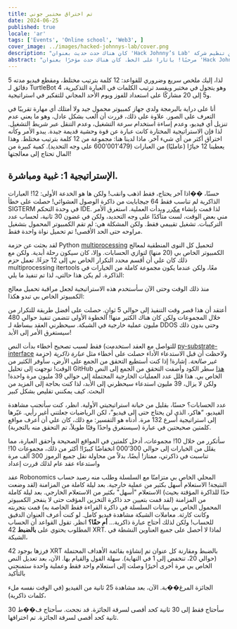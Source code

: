 ```yaml
---
title: تم اختراق مختبر جوني
date: 2024-06-25
published: true
locale: 'ar'
tags: ['Events', 'Online school', 'Web3', ]
cover_image: ../images/hacked-johnnys-lab/cover.png
description: "كان هناك حدث حديث بعنوان 'Hack Johnny’s Lab' من تنظيم شركة Robonomics وأعتقد أنني نجحت فيه بطريقة ما! وبصرف النظر عن المحاولة الأولى التي خسرتها بسبب سوء فهم القواعد، فقد فزت بكل جولة شاركت فيها، وإليك قصة قصيرة عن كيفية القيام بذلك"
abstract: "مرحبًا! باتارا على الخط. كان هناك حدث مؤخرًا بعنوان 'Hack Johnny’s Lab' الذي نظمته شركة Robonomics وأعتقد أنني نجحت فيه بطريقة ما! بصرف النظر عن المحاولة الأولى التي خسرتها بسبب سوء فهم القواعد، فقد فزت بكل جولة شاركت فيها، وإليك قصة قصيرة عن كيفية القيام بذلك. "
---
```


لذا، إليك ملخص سريع وضروري للقواعد: 12 كلمة بترتيب مختلط، ومقطع فيديو مدته 5 دقائق لـ TurtleBot 4 وهو يتجول في مختبر ويفسد ترتيب الكلمات في العبارة التذكيرية، و5 إلى 20 مشاركًا على استعداد للفوز ويوم الأحد المجاني للتفكير في استراتيجية.

<rb-image zoom src="./images/hacked-johnnys-lab/0.png" alt="Game Interface" />

أنا على دراية بالبرمجة ولدي جهاز كمبيوتر محمول جيد ولا أمتلك أي مهارة تقريبًا في التعرف على الصور. علاوة على ذلك، 
قررت أن ألعب بشكل عادل، وهو ما يعني عدم تنزيل أي فيديو، وعدم إساءة استخدام سرعة التشغيل، وعدم التنقل عبر شريط التشغيل. 
لذا فإن الاستراتيجية المختارة كانت عبارة عن قوة وحشية قديمة جيدة. يبدو الأمر وكأنه اختراق أكثر من أي شيء آخر.
ماذا لدينا هنا: مجموعة من 12 كلمة بترتيب مختلط. وهذا يعطينا 12 خيارًا (عامليًا) من العبارات 
(479’001’600 على وجه التحديد). كمية كبيرة من المال تحتاج إلى معالجتها!


## الإستراتيجية 1: غبية ومباشرة.

حسنًا، ��اذا آخر يحتاج، فقط اذهب وانقب! ولكن ها هو الخدعة الأولى: 12! العبارات الذاكرية لم تناسب فقط 
64 جيجابايت من ذاكرة الوصول العشوائي! حصلت على خطأ SIGTERM في وحدة التحكم IDE. 
لذا قمت بإنشاء [مكرر](https://docs.python.org/3/library/itertools.html#itertools.permutations) وبدأت العملية.
استغرق الأمر مني بعض الوقت، لست متأكدًا على وجه التحديد، ولكن في غضون 30 ثانية، لحساب عدد التركيبات.
تشغيل تقييمي فقط. ولكن المشكلة هي: لم تقم الكمبيوتر المحمول بتشغيل مراوحه حتى الحد الأقصى! تم تحميل نواة واحدة فقط. 

لقد بحثت عن حزمة Python [multiprocessing](https://docs.python.org/3/library/multiprocessing.html) لتحميل كل 
النوى المنطقية لمعالج الكمبيوتر الخاص بي (20 منها) لتوازي الحسابات. وإلا، كان سيكون رحلة أبدية. 
ولكن مع ذلك كان علي أن أقسم محدد التكرار الخاص بي إلى 12 جزءًا. تعمل حزم multiprocessing itertools معًا، 
ولكن عندما يكون مجموعة كاملة من الخيارات في الذاكرة. لم يكن هذا حالتي، لذا تم تنفيذ ما يلي:

<rb-image zoom src="./images/hacked-johnnys-lab/1.png" alt="Parallelizing"/>


منذ ذلك الوقت وحتى الآن سأستخدم هذه الاستراتيجية لجعل مراقبة تحميل معالج الكمبيوتر الخاص بي تبدو هكذا:

<rb-image zoom src="./images/hacked-johnnys-lab/1_1.png" alt="CPU Load"/>


أعتقد أن هذا قصر وقت التنفيذ إلى حوالي 5 ثوانٍ. حصلت على أفضل طريقة للتكرار من خلال 
المجموعات ولكن كان هناك الكثير منها! الخطوة الأولى تتضمن تنفيذ حوالي 480 مليون 
عملية خارجية في الشبكة. سيحظرني العقد ببساطة لـ DDOS وحتى بدون ذلك سيستغرق الأمر إلى الأبد!

<rb-image zoom src="./images/hacked-johnnys-lab/2.png" alt="1st Attempt"/>


فقط لسبب تصحيح أخطاء بدأت النص (للتواصل مع العقد استخدمت 
[py-substrate-interface](https://pypi.org/project/substrate-interface/1.0.3/) حزمة) ولاحظت أن قبل الاستدعاء 
الأداء حصلت على أخطاء مثل _عبارة ذاكرية غير صالحة_. إشارة! إذا كنت أستطيع التحقق من الجمع على الأرض، 
سأوفر الكثير من الوقت! توجهت إلى تحليل GitHub 
[هذا](https://github.com/polkascan/py-substrate-interface/blob/master/substrateinterface/keypair.py#L170) 
سطر الكود وأضفت التحقق من الجمع إلى النص الخاص بي. هذا قلل عدد العمليات الخارجية المحتملة إلى حوالي 39 مليون مرة واحدة!
ولكن لا يزال، 39 مليون استدعاء سيحظرني إلى الأبد، لذا كنت بحاجة إلى المزيد من البحث. كيف يمكنني تقليص بشكل كبير

<rb-image zoom src="./images/hacked-johnnys-lab/3.png" alt="2nd Attempt"/>


عدد الحسابات؟ حسنًا، بقليل من خيانة استراتيجيتي الأولية. انظر، كنت سأتجنب مشاهدة الفيديو، 
“هاكر، الذي لن يحتاج حتى إلى فيديو”، لكن الرياضيات جعلتني أغير رأيي. غيّرها إلى استراتيجية أسرع 132 مرة. 
أدناه هو التفسير: 
مع ذلك، كان علي أن أعرف مواقع كلمتين صحيحتين في عبارة (سيستغرق واحدًا وقتًا طويلاً، تم التحقق منه بالتجربة).

<rb-image zoom src="./images/hacked-johnnys-lab/4.png" alt="2 Words Insertion"/>


سأتكرر من خلال 10! مجموعات، أدخل كلمتين في المواقع الصحيحة وأحقق العبارة، 
مما يقلل من الخيارات إلى حوالي 300’000 انخفاضًا كبيرًا! أكثر من ذلك، مجموعات 10! تناسبت في ذاكرتي، ممتاز! 
أيضًا، بدلاً من محاولة نقل جميع الرموز 300 ألف مرة واستدعاء عقد عام لذلك قررت إعداد

<rb-image zoom src="./images/hacked-johnnys-lab/5.png" alt="3rd Attempt"/>


عقد Robonomics المحلي الخاص بي متزامنًا مع السلسلة وطلب منه رصيد حساب النتيجة! 
الاستعلام أسهل بكثير من عملية خارجية. بعد ليلة كاملة من المزامنة (لقد وضعت حدًا للذاكرة المؤقتة بحيث) 
الاستعلام "أسهل" بكثير من الاستعلام الخارجي. بعد ليلة كاملة من المزامنة (لقد قمت بتعيين حد ذاكرة التخزين المؤقت حتى لا ينفجر الكمبيوتر المحمول الخاص بي ببيانات السلسلة في ذاكرة القراءة فقط الخاصة به) قمت بتجربته وكانت كارثة. معاملات الشبكة
مشاهدة فيديو كامل. لو كنت أعرف العنوان الدقيق للحساب! ولكن لذلك أحتاج عبارة ذاكرية… **أم حقًا؟** 
انظر. تقول القواعد أن الحساب المطلوب يحتوي على **بالضبط** 42 XRT. لماذا لا أحصل على جميع العناوين النشطة في الشبكة،

فرزها بوجود 42 XRT بالضبط ومقارنة كل عنوان تم إنشاؤه بقائمة الأهداف المحتملة
(حوالي 20، تنخفض إلى 1 في النهاية). سهلة القول والقيام بها. 
الآن، بعد تعديل النص الخاص بي مرة أخرى أخيرًا وصلت إلى استعلام واحد فقط وعملية واحدة ستمنحني بالتأكيد 

الجائزة المرغ��بة. 
الآن، بعد مشاهدة 25 ثانية من الفيديو (في الوقت نفسه ملء كلمات ذاكرية)،

<rb-image zoom src="./images/hacked-johnnys-lab/6.png" alt="4th Attempt"/>


سأحتاج فقط إلى 30 ثانية كحد أقصى لسرقة الجائزة. قد نجحت. 
سأحتاج ف��ط 30 ثانية كحد أقصى لسرقة الجائزة. تم اختراقها.

<rb-image zoom src="./images/hacked-johnnys-lab/7.png" alt="Discord Bot Notification"/>



